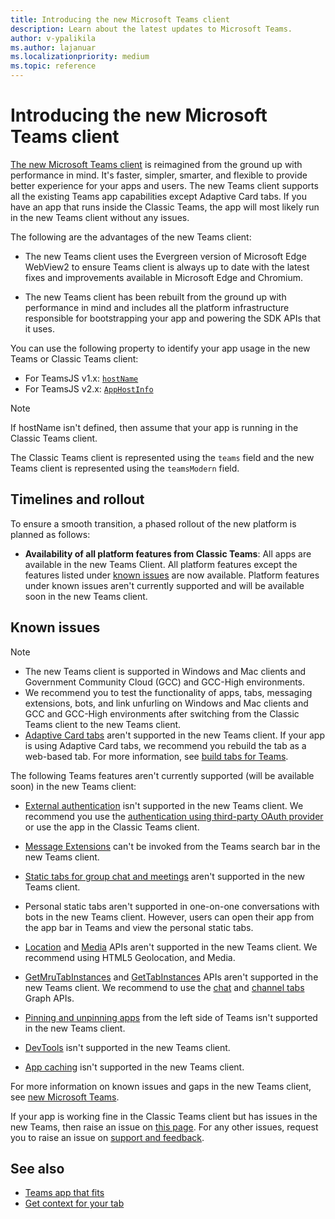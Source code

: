 ```yaml
---
title: Introducing the new Microsoft Teams client
description: Learn about the latest updates to Microsoft Teams.
author: v-ypalikila
ms.author: lajanuar
ms.localizationpriority: medium
ms.topic: reference
---
```

# Introducing the new Microsoft Teams client

[The new Microsoft Teams client](https://www.microsoft.com/en-us/microsoft-365/blog/2023/03/27/welcome-to-the-new-era-of-microsoft-teams/) is reimagined from the ground up with performance in mind. It's faster, simpler, smarter, and flexible to provide better experience for your apps and users. The new Teams client supports all the existing Teams app capabilities except Adaptive Card tabs. If you have an app that runs inside the Classic Teams, the app will most likely run in the new Teams client without any issues.

The following are the advantages of the new Teams client:

* The new Teams client uses the Evergreen version of Microsoft Edge WebView2 to ensure Teams client is always up to date with the latest fixes and improvements available in Microsoft Edge and Chromium.

* The new Teams client has been rebuilt from the ground up with performance in mind and includes all the platform infrastructure responsible for bootstrapping your app and powering the SDK APIs that it uses.

You can use the following property to identify your app usage in the new Teams or Classic Teams client:

* For TeamsJS v1.x: [`hostName`](/javascript/api/@microsoft/teams-js/context?view=msteams-client-js-latest&preserve-view=true#@microsoft-teams-js-context-hostname)
* For TeamsJS v2.x: [`AppHostInfo`](/javascript/api/@microsoft/teams-js/app.appinfo?view=msteams-client-js-latest&preserve-view=true#@microsoft-teams-js-app-appinfo-host)

> [!NOTE]
> If hostName isn't defined, then assume that your app is running in the Classic Teams client.

The Classic Teams client is represented using the `teams` field and the new Teams client is represented using the `teamsModern` field.

## Timelines and rollout

To ensure a smooth transition, a phased rollout of the new platform is planned as follows:

* **Availability of all platform features from Classic Teams**: All apps are available in the new Teams Client. All platform features except the features listed under [known issues](#known-issues) are now available. Platform features under known issues aren't currently supported and will be available soon in the new Teams client.

## Known issues

> [!NOTE]
>
> * The new Teams client is supported in Windows and Mac clients and Government Community Cloud (GCC) and GCC-High environments.
> * We recommend you to test the functionality of  apps, tabs, messaging extensions, bots, and link unfurling on Windows and Mac clients and GCC and GCC-High environments after switching from the Classic Teams client to the new Teams client.
> * [Adaptive Card tabs](../tabs/how-to/build-adaptive-card-tabs.md) aren't supported in the new Teams client. If your app is using Adaptive Card tabs, we recommend you rebuild the tab as a web-based tab. For more information, see [build tabs for Teams](../tabs/what-are-tabs.md).

The following Teams features aren't currently supported (will be available soon) in the new Teams client:

* [External authentication](../tabs/how-to/authentication/auth-oauth-provider.md) isn't supported in the new Teams client. We recommend you use the [authentication using third-party OAuth provider](../tabs/how-to/authentication/auth-flow-tab.md) or use the app in the Classic Teams client.

* [Message Extensions](../get-started/build-message-extension.md) can't be invoked from the Teams search bar in the new Teams client.

* [Static tabs for group chat and meetings](~/tabs/how-to/create-personal-tab.md#extend-static-tabs-to-group-chat-and-meetings) aren't supported in the new Teams client.

* Personal static tabs aren't supported in one-on-one conversations with bots in the new Teams client. However, users can open their app from the app bar in Teams and view the personal static tabs.

* [Location](../concepts/device-capabilities/location-capability.md#location-apis) and [Media](../concepts/device-capabilities/media-capabilities.md#media-capability-apis) APIs aren't supported in the new Teams client. We recommend using HTML5 Geolocation, and Media.

* [GetMruTabInstances](/javascript/api/@microsoft/teams-js/pages.tabs?view=msteams-client-js-latest#@microsoft-teams-js-pages-tabs-getmrutabinstances&preserve-view=true) and [GetTabInstances](/javascript/api/@microsoft/teams-js/pages.tabs?view=msteams-client-js-#@microsoft-teams-js-pages-tabs-gettabinstances&preserve-view=true) APIs aren't supported in the new Teams client. We recommend to use the [chat](/graph/api/chat-list-tabs?view=graph-rest-1.0&tabs=http&preserve-view=true) and [channel tabs](/graph/api/channel-list-tabs?view=graph-rest-1.0&tabs=http&preserve-view=true) Graph APIs.

* [Pinning and unpinning apps](https://support.microsoft.com/office/pin-an-app-for-easy-access-in-microsoft-teams-3045fd44-6604-4ba7-8ecc-1c0d525e89ec) from the left side of Teams isn't supported in the new Teams client.

* [DevTools](/microsoft-edge/devtools-guide-chromium/overview) isn't supported in the new Teams client.
  
* [App caching](~/tabs/how-to/app-caching.md) isn't supported in the new Teams client.

For more information on known issues and gaps in the new Teams client, see [new Microsoft Teams](/microsoftteams/new-teams-desktop-admin?tabs=teams-admin-center#known-issues).

If your app is working fine in the Classic Teams client but has issues in the new Teams, then raise an issue on [this page](https://github.com/MicrosoftDocs/msteams-docs/issues/new?title=&body=%0A%0A%5BEnter%20feedback%20here%5D%0A%0A%0A---%0A%23%23%23%23%20Document%20Details%0A%0A%E2%9A%A0%20*Do%20not%20edit%20this%20section.%20It%20is%20required%20for%20learn.microsoft.com%20%E2%9E%9F%20GitHub%20issue%20linking.*%0A%0A*%20ID%3A%2019ddf42e-0a47-7717-52d4-e549155480a2%0A*%20Version%20Independent%20ID%3A%204bbe9beb-233f-cfd5-097b-f280aab5fde8%0A*%20Content%3A%20%5BMicrosoft%20Teams%20developer%20community%20support%20and%20feedback%20-%20Teams%5D(https%3A%2F%2Flearn.microsoft.com%2Fen-us%2Fmicrosoftteams%2Fplatform%2Ffeedback)%0A*%20Content%20Source%3A%20%5Bmsteams-platform%2Ffeedback.md%5D(https%3A%2F%2Fgithub.com%2FMicrosoftDocs%2Fmsteams-docs%2Fblob%2Fmain%2Fmsteams-platform%2Ffeedback.md)%0A*%20Service%3A%20**msteams**%0A*%20GitHub%20Login%3A%20%40surbhigupta%0A*%20Microsoft%20Alias%3A%20**lajanuar**). For any other issues, request you to raise an issue on [support and feedback](../feedback.md#developer-community-forums).

## See also

* [Teams app that fits](../overview.md)
* [Get context for your tab](../tabs/how-to/access-teams-context.md#handle-theme-change)
